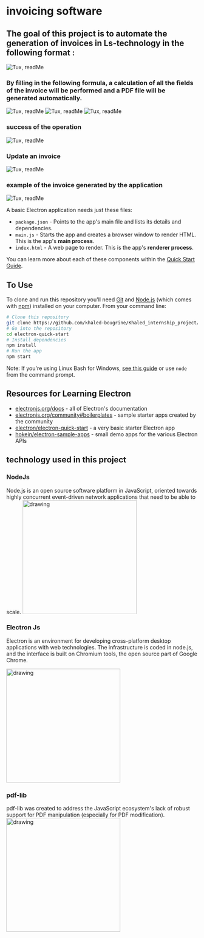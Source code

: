 # invoicing software
## The goal of this project is to automate the generation of invoices in Ls-technology in the following format : 

![Tux, readMe ](images/Nora_readMe7.png)




### By filling in the following formula, a calculation of all the fields of the invoice will be performed and a PDF file will be generated automatically. 

![Tux, readMe ](images/Nora_readMe1.png)
![Tux, readMe ](images/Nora_readMe2.png)
![Tux, readMe ](images/Nora_readMe3.png)

### success of the operation
![Tux, readMe ](images/Nora_readMe5.png)






### Update an invoice
![Tux, readMe ](Nora_readMe4.png)


### example of the invoice generated by the application



![Tux, readMe ](images/Nora_readMe6.png)


A basic Electron application needs just these files:

- `package.json` - Points to the app's main file and lists its details and dependencies.
- `main.js` - Starts the app and creates a browser window to render HTML. This is the app's **main process**.
- `index.html` - A web page to render. This is the app's **renderer process**.

You can learn more about each of these components within the [Quick Start Guide](https://electronjs.org/docs/latest/tutorial/quick-start).

## To Use

To clone and run this repository you'll need [Git](https://git-scm.com) and [Node.js](https://nodejs.org/en/download/) (which comes with [npm](http://npmjs.com)) installed on your computer. From your command line:

```bash
# Clone this repository
git clone https://github.com/khaled-bougrine/Khaled_internship_project/
# Go into the repository
cd electron-quick-start
# Install dependencies
npm install
# Run the app
npm start
```




Note: If you're using Linux Bash for Windows, [see this guide](https://www.howtogeek.com/261575/how-to-run-graphical-linux-desktop-applications-from-windows-10s-bash-shell/) or use `node` from the command prompt.

## Resources for Learning Electron

- [electronjs.org/docs](https://electronjs.org/docs) - all of Electron's documentation
- [electronjs.org/community#boilerplates](https://electronjs.org/community#boilerplates) - sample starter apps created by the community
- [electron/electron-quick-start](https://github.com/electron/electron-quick-start) - a very basic starter Electron app
- [hokein/electron-sample-apps](https://github.com/hokein/electron-sample-apps) - small demo apps for the various Electron APIs


##  technology used in this project

### NodeJs

Node.js is an open source software platform in JavaScript, oriented towards highly concurrent event-driven network applications that need to be able to scale. 
<img src="images/640px-Node.js_logo.svg.png" alt="drawing" style="width:300px;"/>



### Electron Js

Electron is an environment for developing cross-platform desktop applications with web technologies. The infrastructure is coded in node.js, and the interface is built on Chromium tools, the open source part of Google Chrome.

<img src="images/Electron_Software_Framework_Logo.svg.png" alt="drawing" style="width:300px;"/>



### pdf-lib
pdf-lib was created to address the JavaScript ecosystem's lack of robust support for PDF manipulation (especially for PDF modification).
<img src="images/readMe12.png" alt="drawing" style="width:300px;"/>



